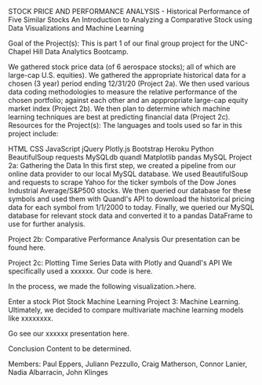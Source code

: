 STOCK PRICE AND PERFORMANCE ANALYSIS - Historical Performance of Five Similar Stocks
An Introduction to Analyzing a Comparative Stock using Data Visualizations and Machine Learning

Goal of the Project(s):
This is part 1 of our final group project for the UNC-Chapel Hill Data Analytics Bootcamp.

We gathered stock price data (of 6 aerospace stocks); all of which are large-cap U.S. equities). We gathered the appropriate historical data for a chosen (3 year) period ending 12/31/20 (Project 2a).
We then used various data coding methodologies to measure the relative performance of the chosen portfolio; against each other and an apppropriate large-cap equity market index (Project 2b).
We then plan to determine which machine learning techniques are best at predicting financial data (Project 2c).
Resources for the Project(s):
The languages and tools used so far in this project include:

HTML
CSS
JavaScript
jQuery
Plotly.js
Bootstrap
Heroku
Python
BeautifulSoup
requests
MySQLdb
quandl
Matplotlib
pandas
MySQL
Project 2a: Gathering the Data
In this first step, we created a pipeline from our online data provider to our local MySQL database. We used BeautifulSoup and requests to scrape Yahoo for the ticker symbols of the Dow Jones Industrial Average/S&P500 stocks. We then queried our database for these symbols and used them with Quandl's API to download the historical pricing data for each symbol from 1/1/2000 to today. Finally, we queried our MySQL database for relevant stock data and converted it to a pandas DataFrame to use for further analysis.

Project 2b: Comparative Performance Analysis
Our presentation can be found here.

Project 2c: Plotting Time Series Data with Plotly and Quandl's API
We specifically used a xxxxxx. Our code is here.

  
In the process, we made the following visualization.>here.

Enter a stock
Plot Stock
Machine Learning
Project 3: Machine Learning.
Ultimately, we decided to compare multivariate machine learning models like xxxxxxxx.

Go see our xxxxxx presentation here.

Conclusion
Content to be determined.

Members: Paul Eppers, Juliann Pezzullo, Craig Matherson, Connor Lanier, Nadia Albarracin, John Klinges
